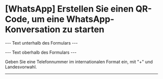 <h1>[WhatsApp] Erstellen Sie einen QR-Code, um eine WhatsApp-Konversation zu starten</h1>

--- Text unterhalb des Formulars ---

  <p Durch Scannen des Codes wird eine Unterhaltung in WhatsApp geöffnet!</p>

--- Text oberhalb des Formulars ---

<p class="hint smfm-hint">Geben Sie eine Telefonnummer im internationalen Format ein, mit "+" und Landesvorwahl.</p>

----------
